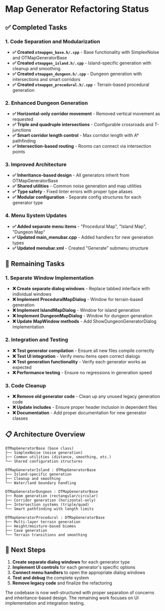 # Map Generator Refactoring Status

## ✅ Completed Tasks

### 1. Code Separation and Modularization
- **✅ Created `otmapgen_base.h/.cpp`** - Base functionality with SimplexNoise and OTMapGeneratorBase
- **✅ Created `otmapgen_island.h/.cpp`** - Island-specific generation with cleanup and smoothing
- **✅ Created `otmapgen_dungeon.h/.cpp`** - Dungeon generation with intersections and smart corridors  
- **✅ Created `otmapgen_procedural.h/.cpp`** - Terrain-based procedural generation

### 2. Enhanced Dungeon Generation
- **✅ Horizontal-only corridor movement** - Removed vertical movement as requested
- **✅ Triple and quadruple intersections** - Configurable crossroads and T-junctions
- **✅ Smart corridor length control** - Max corridor length with A* pathfinding
- **✅ Intersection-based routing** - Rooms can connect via intersection points

### 3. Improved Architecture  
- **✅ Inheritance-based design** - All generators inherit from OTMapGeneratorBase
- **✅ Shared utilities** - Common noise generation and map utilities
- **✅ Type safety** - Fixed linter errors with proper type aliases
- **✅ Modular configuration** - Separate config structures for each generator type

### 4. Menu System Updates
- **✅ Added separate menu items** - "Procedural Map", "Island Map", "Dungeon Map" 
- **✅ Updated main_menubar.cpp** - Added handlers for new generation types
- **✅ Updated menubar.xml** - Created "Generate" submenu structure

## 🔄 Remaining Tasks

### 1. Separate Window Implementation
- **❌ Create separate dialog windows** - Replace tabbed interface with individual windows
- **❌ Implement ProceduralMapDialog** - Window for terrain-based generation
- **❌ Implement IslandMapDialog** - Window for island generation  
- **❌ Implement DungeonMapDialog** - Window for dungeon generation
- **❌ Update MapWindow methods** - Add ShowDungeonGeneratorDialog implementation

### 2. Integration and Testing
- **❌ Test generator compilation** - Ensure all new files compile correctly
- **❌ Test UI integration** - Verify menu items open correct dialogs
- **❌ Test generation functionality** - Verify each generator works as expected
- **❌ Performance testing** - Ensure no regressions in generation speed

### 3. Code Cleanup
- **❌ Remove old generator code** - Clean up any unused legacy generation code
- **❌ Update includes** - Ensure proper header inclusion in dependent files
- **❌ Documentation** - Add proper documentation for new generator classes

## 📋 Architecture Overview

```
OTMapGeneratorBase (base class)
├── SimplexNoise (noise generation)
├── Common utilities (distance, smoothing, etc.)
└── Shared configuration structures

OTMapGeneratorIsland : OTMapGeneratorBase
├── Island-specific generation
├── Cleanup and smoothing
└── Water/land boundary handling

OTMapGeneratorDungeon : OTMapGeneratorBase  
├── Room generation (rectangular/circular)
├── Corridor generation (horizontal-only)
├── Intersection systems (triple/quad)
└── Smart pathfinding with length limits

OTMapGeneratorProcedural : OTMapGeneratorBase
├── Multi-layer terrain generation
├── Height/moisture-based biomes
├── Cave generation
└── Terrain transitions and smoothing
```

## 🎯 Next Steps

1. **Create separate dialog windows** for each generator type
2. **Implement UI controls** for each generator's specific options
3. **Connect menu handlers** to open the appropriate dialog windows
4. **Test and debug** the complete system
5. **Remove legacy code** and finalize the refactoring

The codebase is now well-structured with proper separation of concerns and inheritance-based design. The remaining work focuses on UI implementation and integration testing.